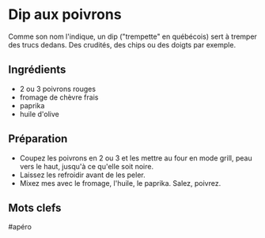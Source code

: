 Dip aux poivrons
===============

Comme son nom l'indique, un dip ("trempette" en québécois) sert à tremper des trucs dedans. Des crudités, des chips ou des doigts par exemple.

Ingrédients
-----------
- 2 ou 3 poivrons rouges
- fromage de chèvre frais
- paprika
- huile d'olive

Préparation
----------

* Coupez les poivrons en 2 ou 3 et les mettre au four en mode grill, peau vers le haut, jusqu'à ce qu'elle soit noire.
* Laissez les refroidir avant de les peler.
* Mixez mes avec le fromage, l'huile, le paprika. Salez, poivrez.


Mots clefs
----------

#apéro	
